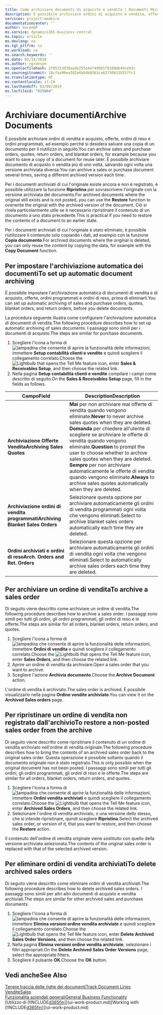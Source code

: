 ```yaml
---
title: Come archiviare documenti di acquisto e vendita | Documenti Microsoft
description: È possibile archiviare ordini di acquisto e vendita, offerte, ordini di reso e ordini programmati e utilizzare il documento archiviato per ricreare il documento da cui è stato archiviato.
services: project-madeira
documentationcenter: ''
author: SorenGP
ms.service: dynamics365-business-central
ms.topic: article
ms.devlang: na
ms.tgt_pltfrm: na
ms.workload: na
ms.search.keywords: ''
ms.date: 02/14/2018
ms.author: sgroespe
ms.openlocfilehash: 2f05313d30aede255e4ef49065f0189d649ce93c
ms.sourcegitcommit: 1bcfaa99ea302e6b84b8361ca02730b135557fc1
ms.translationtype: HT
ms.contentlocale: it-CH
ms.lasthandoff: 03/08/2019
ms.locfileid: "825884"
---
```

# <a name="archive-documents"></a><span data-ttu-id="1e38f-103">Archiviare documenti</span><span class="sxs-lookup"><span data-stu-id="1e38f-103">Archive Documents</span></span>
<span data-ttu-id="1e38f-104">È possibile archiviare ordini di vendita e acquisto, offerte, ordini di reso e ordini programmati, ad esempio perché si desidera salvare una copia di un documento per il riutilizzo in seguito.</span><span class="sxs-lookup"><span data-stu-id="1e38f-104">You can archive sales and purchase orders, quotes, return orders, and blanket orders, for example because you want to save a copy of a document for reuse later.</span></span> <span data-ttu-id="1e38f-105">È possibile archiviare documento di acquisto o vendita più di uno volta, salvando ogni volta una versione archiviata diversa.</span><span class="sxs-lookup"><span data-stu-id="1e38f-105">You can archive a sales or purchase document several times, saving a different archived version each time.</span></span>

<span data-ttu-id="1e38f-106">Per i documenti archiviati di cui l'originale esiste ancora e non è registrato, è possibile utilizzare la funzione **Ripristina** per sovrascrivere l'originale con la versione archiviata del documento.</span><span class="sxs-lookup"><span data-stu-id="1e38f-106">For archived documents where the original still exists and is not posted, you can use the **Restore** function to overwrite the original with the archived version of the document.</span></span> <span data-ttu-id="1e38f-107">Ciò si rivela particolarmente utile se è necessario ripristinare il contenuto di un documento a uno stato precedente.</span><span class="sxs-lookup"><span data-stu-id="1e38f-107">This is practical if you need to restore the contents of a document to an earlier state.</span></span>

<span data-ttu-id="1e38f-108">Per i documenti archiviati di cui l'originale è stato eliminato, è possibile riutilizzare il contenuto solo copiando i dati, ad esempio con la funzione **Copia documento**.</span><span class="sxs-lookup"><span data-stu-id="1e38f-108">For archived documents where the original is deleted, you can only reuse the content by copying the data, for example with the **Copy Document** function.</span></span>   

## <a name="to-set-up-automatic-document-archiving"></a><span data-ttu-id="1e38f-109">Per impostare l'archiviazione automatica dei documenti</span><span class="sxs-lookup"><span data-stu-id="1e38f-109">To set up automatic document archiving</span></span>  
<span data-ttu-id="1e38f-110">È possibile impostare l'archiviazione automatica di documenti di vendita e di acquisto, offerte, ordini programmati e ordini di reso, prima di eliminarli.</span><span class="sxs-lookup"><span data-stu-id="1e38f-110">You can set up automatic archiving of sales and purchase orders, quotes, blanket orders, and return orders, before you delete documents.</span></span>

<span data-ttu-id="1e38f-111">La procedura seguente illustra come configurare l'archiviazione automatica di documenti di vendita.</span><span class="sxs-lookup"><span data-stu-id="1e38f-111">The following procedure describes how to set up automatic archiving of sales documents.</span></span> <span data-ttu-id="1e38f-112">I passaggi sono simili per i documenti di acquisto.</span><span class="sxs-lookup"><span data-stu-id="1e38f-112">The steps are similar for purchase documents.</span></span>
1.  <span data-ttu-id="1e38f-113">Scegliere l'icona a forma di ![lampadina che consente di aprire la funzionalità delle informazioni](media/ui-search/search_small.png "Informazioni sull'operazione che si desidera eseguire"), immettere **Setup contabilità clienti e vendite** e quindi scegliere il collegamento correlato.</span><span class="sxs-lookup"><span data-stu-id="1e38f-113">Choose the ![Lightbulb that opens the Tell Me feature](media/ui-search/search_small.png "Tell me what you want to do") icon, enter **Sales & Receivables Setup**, and then choose the related link.</span></span>
2. <span data-ttu-id="1e38f-114">Nella pagina **Setup contabilità clienti e vendite** compilare i campi come descritto di seguito.</span><span class="sxs-lookup"><span data-stu-id="1e38f-114">On the **Sales & Receivables Setup** page, fill in the fields as follows.</span></span>

|<span data-ttu-id="1e38f-115">Campo</span><span class="sxs-lookup"><span data-stu-id="1e38f-115">Field</span></span>|<span data-ttu-id="1e38f-116">Description</span><span class="sxs-lookup"><span data-stu-id="1e38f-116">Description</span></span>|
|-----|-----------|
|<span data-ttu-id="1e38f-117">**Archiviazione Offerte Vendita**</span><span class="sxs-lookup"><span data-stu-id="1e38f-117">**Archiving Sales Quotes**</span></span>|<span data-ttu-id="1e38f-118">**Mai** per non archiviare mai offerte di vendita quando vengono eliminate.</span><span class="sxs-lookup"><span data-stu-id="1e38f-118">**Never** to never archive sales quotes when they are deleted.</span></span> <span data-ttu-id="1e38f-119">**Domanda** per chiedere all'utente di scegliere se archiviare le offerte di vendita quando vengono eliminate.</span><span class="sxs-lookup"><span data-stu-id="1e38f-119">**Question** to prompt the user to choose whether to archive sales quotes when they are deleted.</span></span> <span data-ttu-id="1e38f-120">**Sempre** per non archiviare automaticamente le offerte di vendita quando vengono eliminate.</span><span class="sxs-lookup"><span data-stu-id="1e38f-120">**Always** to archive sales quotes automatically when they are deleted.</span></span>|
|<span data-ttu-id="1e38f-121">**Archiviazione ordini di vendita programmati**</span><span class="sxs-lookup"><span data-stu-id="1e38f-121">**Archiving Blanket Sales Orders**</span></span>|<span data-ttu-id="1e38f-122">Selezionare questa opzione per archiviare automaticamente gli ordini di vendita programmati ogni volta che vengono eliminati.</span><span class="sxs-lookup"><span data-stu-id="1e38f-122">Select to archive blanket sales orders automatically each time they are deleted.</span></span>|
|<span data-ttu-id="1e38f-123">**Ordini archiviati e ordini di reso**</span><span class="sxs-lookup"><span data-stu-id="1e38f-123">**Arch. Orders and Ret. Orders**</span></span>|<span data-ttu-id="1e38f-124">Selezionare questa opzione per archiviare automaticamente gli ordini di vendita ogni volta che vengono eliminati.</span><span class="sxs-lookup"><span data-stu-id="1e38f-124">Select to automatically archive sales orders each time they are deleted.</span></span>|

## <a name="to-archive-a-sales-order"></a><span data-ttu-id="1e38f-125">Per archiviare un ordine di vendita</span><span class="sxs-lookup"><span data-stu-id="1e38f-125">To archive a sales order</span></span>
<span data-ttu-id="1e38f-126">Di seguito viene descritto come archiviare un ordine di vendita.</span><span class="sxs-lookup"><span data-stu-id="1e38f-126">The following procedure describes how to archive a sales order.</span></span> <span data-ttu-id="1e38f-127">I passaggi sono simili per tutti gli ordini, gli ordini programmati, gli ordini di reso e le offerte.</span><span class="sxs-lookup"><span data-stu-id="1e38f-127">The steps are similar for all orders, blanket orders, return orders, and quotes.</span></span>

1.  <span data-ttu-id="1e38f-128">Scegliere l'icona a forma di ![lampadina che consente di aprire la funzionalità delle informazioni](media/ui-search/search_small.png "Informazioni sull'operazione che si desidera eseguire"), immettere **Ordini di vendita** e quindi scegliere il collegamento correlato.</span><span class="sxs-lookup"><span data-stu-id="1e38f-128">Choose the ![Lightbulb that opens the Tell Me feature](media/ui-search/search_small.png "Tell me what you want to do") icon, enter **Sales Orders**, and then choose the related link.</span></span>  
2.  <span data-ttu-id="1e38f-129">Aprire un ordine di vendita da archiviare.</span><span class="sxs-lookup"><span data-stu-id="1e38f-129">Open a sales order that you want to archive.</span></span>  
3.  <span data-ttu-id="1e38f-130">Scegliere l'azione **Archivia documento**.</span><span class="sxs-lookup"><span data-stu-id="1e38f-130">Choose the **Archive Document** action.</span></span>

<span data-ttu-id="1e38f-131">L'ordine di vendita è archiviato.</span><span class="sxs-lookup"><span data-stu-id="1e38f-131">The sales order is archived.</span></span> <span data-ttu-id="1e38f-132">È possibile visualizzarlo nella pagina **Ordine vendite archiviato**.</span><span class="sxs-lookup"><span data-stu-id="1e38f-132">You can view it on the **Archived Sales orders** page.</span></span>

## <a name="to-restore-a-non-posted-sales-order-from-the-archive"></a><span data-ttu-id="1e38f-133">Per ripristinare un ordine di vendita non registrato dall'archivio</span><span class="sxs-lookup"><span data-stu-id="1e38f-133">To restore a non-posted sales order from the archive</span></span>
<span data-ttu-id="1e38f-134">Di seguito viene descritto come ripristinare il contenuto di un ordine di vendita archiviato nell'ordine di vendita originale.</span><span class="sxs-lookup"><span data-stu-id="1e38f-134">The following procedure describes how to bring the contents of an archived sales order back to the original sales order.</span></span> <span data-ttu-id="1e38f-135">Questa operazione è possibile soltanto quando il documento originale non è stato registrato.</span><span class="sxs-lookup"><span data-stu-id="1e38f-135">This is only possible when the original document has not been posted.</span></span> <span data-ttu-id="1e38f-136">I passaggi sono simili per tutti gli ordini, gli ordini programmati, gli ordini di reso e le offerte.</span><span class="sxs-lookup"><span data-stu-id="1e38f-136">The steps are similar for all orders, blanket orders, return orders, and quotes.</span></span>

1. <span data-ttu-id="1e38f-137">Scegliere l'icona a forma di ![lampadina che consente di aprire la funzionalità delle informazioni](media/ui-search/search_small.png "Informazioni sull'operazione che si desidera eseguire"), immettere **Ordini vendita archiviati** e quindi scegliere il collegamento correlato.</span><span class="sxs-lookup"><span data-stu-id="1e38f-137">Choose the ![Lightbulb that opens the Tell Me feature](media/ui-search/search_small.png "Tell me what you want to do") icon, enter **Archived Sales Orders**, and then choose the related link.</span></span>
2. <span data-ttu-id="1e38f-138">Selezionare l'ordine di vendita archiviato, o una versione dello stesso, che si intende ripristinare, quindi scegliere **Ripristina**.</span><span class="sxs-lookup"><span data-stu-id="1e38f-138">Select the archived sales order, or version of it, that you want to restore, and then choose the **Restore** action.</span></span>  

<span data-ttu-id="1e38f-139">Il contenuto dell'ordine di vendita originale viene sostituito con quello della versione archiviata selezionata.</span><span class="sxs-lookup"><span data-stu-id="1e38f-139">The contents of the original sales order is replaced with that of the selected archived version.</span></span>

## <a name="to-delete-archived-sales-orders"></a><span data-ttu-id="1e38f-140">Per eliminare ordini di vendita archiviati</span><span class="sxs-lookup"><span data-stu-id="1e38f-140">To delete archived sales orders</span></span>
<span data-ttu-id="1e38f-141">Di seguito viene descritto come eliminare ordini di vendita archiviati.</span><span class="sxs-lookup"><span data-stu-id="1e38f-141">The following procedure describes how to delete archived sales orders.</span></span> <span data-ttu-id="1e38f-142">I passaggi sono simili per altri altri documenti di acquisto e vendita archiviati.</span><span class="sxs-lookup"><span data-stu-id="1e38f-142">The steps are similar for other archived sales and purchase documents.</span></span>

1.  <span data-ttu-id="1e38f-143">Scegliere l'icona a forma di ![lampadina che consente di aprire la funzionalità delle informazioni](media/ui-search/search_small.png "Informazioni sull'operazione che si desidera eseguire"), immettere **Elimina versioni ordine vendita archiviate** e quindi scegliere il collegamento correlato.</span><span class="sxs-lookup"><span data-stu-id="1e38f-143">Choose the ![Lightbulb that opens the Tell Me feature](media/ui-search/search_small.png "Tell me what you want to do") icon, enter **Delete Archived Sales Order Versions**, and then choose the related link.</span></span>  
2.  <span data-ttu-id="1e38f-144">Nella pagina **Elimina versioni ordine vendita archiviate**, selezionare i filtri appropriati.</span><span class="sxs-lookup"><span data-stu-id="1e38f-144">On the **Delete Archived Sales Order Versions** page, select the appropriate filters.</span></span>  
3.  <span data-ttu-id="1e38f-145">Scegliere il pulsante **OK**.</span><span class="sxs-lookup"><span data-stu-id="1e38f-145">Choose the **OK** button.</span></span>

## <a name="see-also"></a><span data-ttu-id="1e38f-146">Vedi anche</span><span class="sxs-lookup"><span data-stu-id="1e38f-146">See Also</span></span>
[<span data-ttu-id="1e38f-147">Tenere traccia delle righe dei documenti</span><span class="sxs-lookup"><span data-stu-id="1e38f-147">Track Document Lines</span></span>](across-how-to-track-document-lines.md)  
[<span data-ttu-id="1e38f-148">Vendite</span><span class="sxs-lookup"><span data-stu-id="1e38f-148">Sales</span></span>](sales-manage-sales.md)  
[<span data-ttu-id="1e38f-149">Funzionalità aziendali generali</span><span class="sxs-lookup"><span data-stu-id="1e38f-149">General Business Functionality</span></span>](ui-across-business-areas.md)  
<span data-ttu-id="1e38f-150">[Utilizzo di [!INCLUDE[d365fin](includes/d365fin_md.md)]](ui-work-product.md)</span><span class="sxs-lookup"><span data-stu-id="1e38f-150">[Working with [!INCLUDE[d365fin](includes/d365fin_md.md)]](ui-work-product.md)</span></span>
